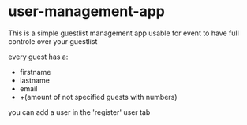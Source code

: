# user-management-app
This is a simple guestlist management app
usable for event to have full controle over your guestlist

every guest has a:
  - firstname
  - lastname
  - email
  - +(amount of not specified guests with numbers)

you can add a user in the 'register' user tab

